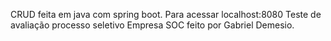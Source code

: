CRUD feita em java com spring boot.
Para acessar localhost:8080
Teste de avaliação processo seletivo Empresa SOC
feito por Gabriel Demesio. 
